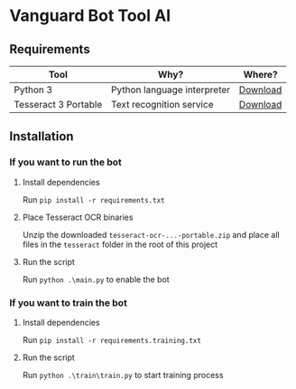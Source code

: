 # Vanguard Bot Tool AI

## Requirements

| Tool | Why? | Where? |
| --- | --- | --- |
| Python 3 | Python language interpreter | [Download](https://www.python.org/downloads/) |
| Tesseract 3 Portable | Text recognition service | [Download](https://sourceforge.net/projects/tesseract-ocr-alt/files/tesseract-ocr-3.02-win32-portable.zip/download) |

## Installation

### If you want to run the bot

1. Install dependencies
   
   Run `pip install -r requirements.txt`

2. Place Tesseract OCR binaries
   
   Unzip the downloaded `tesseract-ocr-...-portable.zip` and place all files in the `tesseract` folder in the root of this project

3. Run the script

   Run `python .\main.py` to enable the bot


### If you want to train the bot

1. Install dependencies

   Run `pip install -r requirements.training.txt` 

2. Run the script
   
   Run `python .\train\train.py` to start training process


